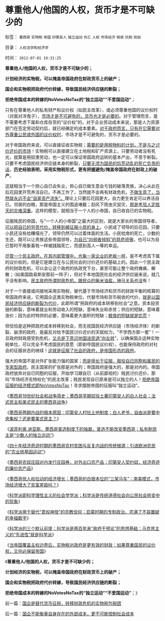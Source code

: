 # 尊重他人/他国的人权，货币才是不可缺少的

标签： `墨西哥` `实物税` `帝国` `印第安人` `独立运动` `外汇` `人权` `市场经济` `税收` `抗税` `抢劫` 

目录： `人权法学和经济学`

时间： `2012-07-01 19:31:25`

**尊重他人/他国的人权，货币才是不可缺少的；**

**计划经济的实物税，可以掩盖帝国政府在财政货币上的破产；**

**国企和实物税把政府代价转嫁，导致国民经济供应链的断裂；**

**拒绝帝国成本的转嫁的NoVotesNoTax的“独立运动”“不爱国运动”**；

只有在尊重他人的私有财产和议价权（如民主改革），或必须尊重他国的议价权时（对面对洋鬼子），[市场才是不可避免的，货币也才是必要的](../../../2012/6/25/“货币主权”仅适用于无限（赤字＝国债＝税收）.md)。对于管理而言，是不需要考虑下属和仓库存货的“议价权”的，对于企业劳动成本来说，那是人力资源部门在签定劳动契约后，就已经确定的成本要素。[对于政府而言，只有在它需要对外尊重公民或外国的议价权时](../../../2012/5/24/人权有议价权，国际无定价权.md)，市场才是不可避免的，货币才是必要的。

对于帝国政府来说，可以直接征收实物税；[需要的是用税物料的计划，不是与之讨价还价的市场](../../../2012/3/22/信息控制论中“中央集权／计划经济”可行性限制.md)！实物税可以直接建立在土地税和矿产资源上，只要劳动者没有死光，就算是用奴隶劳动，也一定可以保证帝国政府运转的基本产出，不至于断裂。只要不考虑国民经济供应链本身的断裂，[只要无须为国民的饥荒动乱的死亡负责的话](../../../2012/6/14/“革命啊！世间罪恶，均以汝为名”！.md)，**历史经验表明，采用实物税形式，更有把握避免/掩盖帝国政府在财政上的破产**。

这就相当于一个担心自已会失业，担心自已做生意会亏钱的破落贵族，决心从此在后花园里开荒养活自已。不再工作了，当然就不会再有财政危机，[不做生意了，当然就永远不会“自家资产流失”。](../../../2011/1/5/米塞斯原理：市场经济的循环运转和环境保护及资源优化.md)理论上只要后花园更大，自力更生肯定可以养活自已。邻居的白眼，那是帝国主义的围追堵截；刮风下雨虫灾鼠灾，[那是考验人定胜天的灾难深重](../../../2011/4/12/灾难经济学和灾难的政治价值.md)。这样的模型，就相当于一个人的小帝国，自已收自已的实物税。

征服贱民的帝国，与“一个人的小帝国”之最大的区别，就是大家长的帝国领导者，[可以把自已的穷苦代价，转移到被征服小民的身上](../../../2012/5/17/坍沉的泰坦尼克号；争夺逃生席位的殊死竞争.md)。小民成了领导的后花园，只要小民还没有给糟塌光了，领导仍然可以过着体面的生活。小民枕席的死亡，少数的生还，既可以让贵族这些帝国领导，[为自已“向弱者倾斜”的慈悲骄傲](../../../2011/11/19/“人人平等”是私有制的专利.md)，也可以为自已暂时不用象畜牲一样被践踏死亡，而感到高人一等的幸运。

[尽管一个民主政府，在其内部管理中，也象一家企业的老板一样](../../../2012/6/26/民主社会的政府不代表国家，与朕即国家.md)，是不考虑其下属的议价权的，但是它是建立在与公民社会的讨价还价的基础上的。因此一个民主政府的财政危机，可以会让这个政府的执政党下台，甚至可能让整个政府瘫痪、解散；（如美国路易斯安那前一阵子），但对于本地国民社会的经济供应链来说，就几乎没有影响。[民主政府所谓财政危机，跟民众的柴米油盐，神马关系也没](../../../2009/2/16/中国外汇储备买物资；美国政府可能就破产了.md)有！

对于一个直接或间接地采用实物税，替代基于市场经济和货币的财政平衡的核算的帝国政府来说，它用国企这类实物税单位，代替市场和货币税收的代价，[就是以国民经济供应链的断裂为代价](../../../2010/8/29/腐败：上有政策，下有对策？一抓就死，一放就乱？.md)，此即所谓“把政府的成本转移到社会”之意。资本投资链的断裂，意味着就业和劳动收入的短缺，意味失业和赤贫；供应的短缺，意味着涨价；因为此时特供的必要，意味着更大面积的短缺；[粮食的短缺就是饥荒](../../../2012/5/19/公有制的饥饿和社会主义的饥荒.md)！

但恰恰是这种把政府成本转移到社会，而无视国民经济供应链（市场经济体）的断裂、崩溃的政府，是最反对给予国民讨价还价的天赋权力，“不学西方那一套”！一旦政府财政感受到危机，[又总是下意识地国进民退“向左转](../../../2012/5/16/公有制改革模式“逢危机向左转”救的是贵族特权阶层.md)”，以确保国企这种实物税单位，可以完全不考虑国民的意愿（即剥夺国民议价权），也能保持政府的对社会的征服状态的继续！[这就是征服了社会的政府，是帝国形态的政府](../../../2012/5/15/“统一大同”的社会就是衰落前的颠峰；.md)。

强大的帝国不是对外扩张能力强的国家；[而是擅长于征服、服役自已同胞和属民的专家型政府](../../../2011/2/24/那种人是北非国家的敌人？.md)。民主国家的扩张那是对外的；帝国政府是强大的，那是对内的。帝国政府放弃对自已同胞的征服，开始学习跟自已（从前鄙视的）贱民讨价还价，那叫“市场经济去特权化”的民主改革；贱民发现自已原来是可以独立的人！[拒绝帝国征服的经济模式即NoVotesNoTax](../../../2011/10/18/NoPrivateNotax！美国茶党和中国乌有之乡.md)！寻求摆脱帝国的征服叫“独立运动”。

《[墨西哥19世纪社会和战争简史；墨西哥早期奴役土著印第安人的白人社会；法式民主和美式民主的墨西哥战争](../../../2012/6/27/法式民主和美式民主的墨西哥战争.md)》

《[墨西哥两期内战的根本原因：印第安人村社土地制度；白人老爷，自由派是要中央集权？还是要美式民主？](../../../2012/6/28/墨西哥两期内战的原因，印第安人公社，白人老爷，自由派.md)》

《[波菲利奥.迪亚斯，墨西哥普选制度下的独裁，普选不能改变墨西哥；私有制民主是“少数人的独立运动”](../../../2012/6/28/墨西哥民主普选下的长期独裁和内战.md)》

《[四十年经济奇迹时期的墨西哥农村贫困与反复内战的传统根源；引进欧洲农民的“农业转基因运动”](../../../2012/6/28/墨西哥四十年“保八”的奇迹的农村和“转基因”.md)》

《[墨西哥农奴庄园对内发行庄园券，对外出口农产品；印第安人契约奴，经济奇迹的廉价农产品](../../../2012/6/29/墨西哥经济奇迹中的奴隶种植园.md)》

《[墨西哥低人权拉动的经济增长；墨西哥的白银本位的“三架马车”；南美模式，市场经济增大了贫富差距吗？](../../../2012/6/29/墨西哥低人权拉动的经济增长,白银本位的“三驾马车”.md)》

《[科学派即科学理性主义的社会学学派；科学派是传统道德社会向公民社会转变中的现象](../../../2012/6/29/讴歌盛世的科学派，“信仰科学”的“实证主义”.md)》

《[科学派用于替代“君权神授”的宗教信仰；启蒙时期的专制政治，完满了不容置疑的幸福数字](../../../2012/6/30/科学派替代“君权神授”的宗教信仰；.md)》

《[科学派的三个默认前提；科学派是两百年来“政府干预论”的思想基础；马克思主义的“先进性”就是科学派](../../../2012/6/30/科学派是两百年来“政府干预论”的政治哲学.md)》

《[当帝国覆盖主权边界后，实物税对政府是更有效的财政；如果尊重国民的议价权，又何必保留帝国](../../../2012/6/30/国企是替代货币征税，转移财政危机的实物税包税团.md)》

《**尊重他人/他国的人权，货币才是不可缺少的；**

**计划经济的实物税，可以掩盖帝国政府在财政货币上的破产；**

**国企和实物税把政府代价转嫁，导致国民经济供应链的断裂；**

**拒绝帝国成本的转嫁的NoVotesNoTax的“独立运动”“不爱国运动”**；》



前一篇：[国企是替代货币征税，转移财政危机的实物税包税团](../../../2012/6/30/国企是替代货币征税，转移财政危机的实物税包税团.md)

后一篇：[国企不能衡量自身存在的外部成本，更不可能控制社会成本](../../../2012/7/1/国企不能衡量自身存在的外部成本，更不可能控制社会成本.md)